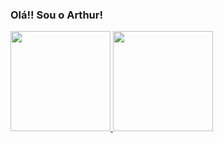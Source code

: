 ### Olá!! Sou o Arthur!

<a href="https://github.com/arvicx/github-readme-stats">
  <img height="160em" src="https://github-readme-stats.vercel.app/api?username=arvicx&theme=midnight-purple" />
</a>
<a href="https://github.com/arvicx/convoychat">
  <img height="160em" src="https://github-readme-stats.vercel.app/api/top-langs?username=arvicx&theme=midnight-purple&layout=compact&langs_count=8&card_width=250" />
</a>
